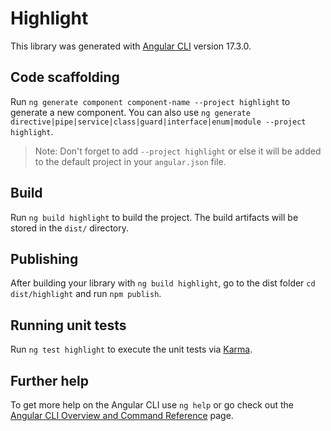 # Highlight

This library was generated with [Angular CLI](https://github.com/angular/angular-cli) version 17.3.0.

## Code scaffolding

Run `ng generate component component-name --project highlight` to generate a new component. You can also use `ng generate directive|pipe|service|class|guard|interface|enum|module --project highlight`.
> Note: Don't forget to add `--project highlight` or else it will be added to the default project in your `angular.json` file. 

## Build

Run `ng build highlight` to build the project. The build artifacts will be stored in the `dist/` directory.

## Publishing

After building your library with `ng build highlight`, go to the dist folder `cd dist/highlight` and run `npm publish`.

## Running unit tests

Run `ng test highlight` to execute the unit tests via [Karma](https://karma-runner.github.io).

## Further help

To get more help on the Angular CLI use `ng help` or go check out the [Angular CLI Overview and Command Reference](https://angular.io/cli) page.

